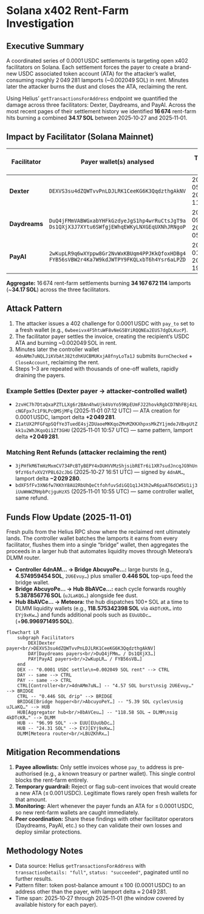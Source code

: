 # Solana x402 Rent-Farm Investigation  
  
## Executive Summary  
  
A coordinated series of 0.0001 USDC settlements is targeting open x402 facilitators on Solana. Each settlement forces the payer to create a brand-new USDC associated token account (ATA) for the attacker’s wallet, consuming roughly 2 049 281 lamports (~0.002049 SOL) in rent. Minutes later the attacker burns the dust and closes the ATA, reclaiming the rent.  
  
Using Helius’ `getTransactionsForAddress` endpoint we quantified the damage across three facilitators: Dexter, Daydreams, and PayAI. Across the most recent pages of their settlement history we identified **16 674** rent-farm hits burning a combined **34.17 SOL** between 2025‑10‑27 and 2025‑11‑01.  
  
## Impact by Facilitator (Solana Mainnet)  
  
| Facilitator | Payer wallet(s) analysed | Time span (UTC) | Rent-farm settles | Lamports burned | SOL burned (≈) | Unique recipient wallets |  
|-------------|--------------------------|-----------------|-------------------|-----------------|---------------|--------------------------|  
| **Dexter** | `DEXVS3su4dZQWTvvPnLDJLRK1CeeKG6K3QqdzthgAkNV` | 2025‑10‑27 05:32:57 → 2025‑11‑01 11:51:06 | **824** | **1 688 607 544** | **1.6886** | 417 |  
| **Daydreams** | `DuQ4jFMmVABWGxabYHFkGzdyeJgS1hp4wrRuCtsJgT9a`<br>`Ds1QXjX3J7XYtu6SWfgjEWhqEWKyLNXGEqUXNhJRNgoP` | 2025‑10‑27 09:09:12 → 2025‑11‑01 05:34:59 | **4 927** | **10 096 808 487** | **10.0968** | 3 194 |  
| **PayAI** | `2wKupLR9q6wXYppw8Gr2NvWxKBUqm4PPJKkQfoxHDBg4`<br>`FYB56sVBW2r4Ka7W9kdJWTPY9FKQLxbT6h4Ysr6aLPZD` | 2025‑10‑27 01:02:20 → 2025‑10‑29 19:41:04 | **10 923** | **22 382 257 083** | **22.3823** | 8 996 |  
  
**Aggregate:** 16 674 rent-farm settlements burning **34 167 672 114** lamports (~**34.17 SOL**) across the three facilitators.  
  
## Attack Pattern  
  
1. The attacker issues a 402 challenge for 0.0001 USDC with `pay_to` set to a fresh wallet (e.g., `6wbeeivx4F5htuWF8vNeG5BYiRQQNEa2EUS7dgDLKucP`).  
2. The facilitator payer settles the invoice, creating the recipient’s USDC ATA and burning ~0.002049 SOL in rent.  
3. Minutes later the controller wallet `4dnAMm7uNQLJiKVbAtJ82tdhKUCBMUKxjA8fnyLoTa1J` submits `BurnChecked` + `CloseAccount`, reclaiming the rent.  
4. Steps 1–3 are repeated with thousands of one-off wallets, rapidly draining the payers.  
  
### Example Settles (Dexter payer → attacker-controlled wallet)  
  
- `2zvHC7h7DtaQxaPZTLLXg6r2BAn4hwUjk4VoYo59KpEUmFJ22hovkRgbCD7NhFBj4zLcNGFpx7c1F9LPcQMSjMFq` (2025‑11‑01 07:12 UTC) — ATA creation for 0.0001 USDC, lamport delta **+2 049 281**.  
- `Z1atUX2PFGFqpSQfYe3TuedE4sjZDUaoeMKKqoZMnMZKKXhpxsMkZY1jmdeJVBxpUtZkk1u2WhJKqoQi1Zf3GHU` (2025‑11‑01 10:57 UTC) — same pattern, lamport delta **+2 049 281**.  
  
### Matching Rent Refunds (attacker reclaiming the rent)  
  
- `3jPHfkM6TmHzMxmCV734PcBTyBEPY4xDUHVVMzShjsibRETr6i1XR7sudJncqJG9hUn9fzY6sfvXV2YP8L62cJbG` (2025‑10‑27 16:51 UTC) — signed by `4dnAM…`, lamport delta **−2 029 280**.  
- `bdXF5fFv3XN6fw7KKhY8AU2RbUhQeCtfohfuvSdiGQ1q1J43h2wR6paAT6dCW5U1ij3iUuWmWZRHpbPcjguHzXS` (2025‑11‑01 10:55 UTC) — same controller wallet, same refund.  
  
## Funds Flow Update (2025‑11‑01)  
  
Fresh pulls from the Helius RPC show where the reclaimed rent ultimately lands. The controller wallet batches the lamports it earns from every facilitator, flushes them into a single “bridge” wallet, then aggregates the proceeds in a larger hub that automates liquidity moves through Meteora’s DLMM router.  
  
- **Controller 4dnAM… → Bridge AbcuyoPe…:** large bursts (e.g., **4.574959454 SOL**, `2U6Evuy…`) plus smaller **0.446 SOL** top-ups feed the bridge wallet.  
- **Bridge AbcuyoPe… → Hub 8bAVCe…:** each cycle forwards roughly **5.387856776 SOL** (`uJLaKQG…`) alongside fee dust.  
- **Hub 8bAVCe… → Meteora:** the hub dispatches 100+ SOL at a time to DLMM liquidity wallets (e.g., **118.575342398 SOL** via `4kDTcKR…` into `EYj9xKw…`) and funds additional pools such as `EUuUbDc…` (+**96.996971495 SOL**).  
  
```mermaid
flowchart LR
    subgraph Facilitators
        DEX[Dexter payer<br/>DEXVS3su4dZQWTvvPnLDJLRK1CeeKG6K3QqdzthgAkNV]
        DAY[Daydreams payers<br/>DuQ4jFMm… / Ds1QXjX3…]
        PAY[PayAI payers<br/>2wKupLR… / FYB56sVB…]
    end
    DEX -- "0.0001 USDC settle\n≈0.002049 SOL rent" --> CTRL
    DAY -- same --> CTRL
    PAY -- same --> CTRL
    CTRL[Controller<br/>4dnAMm7uN…] -- "4.57 SOL burst\nsig 2U6Evuy…" --> BRIDGE
    CTRL -- "0.446 SOL drip" --> BRIDGE
    BRIDGE[Bridge hopper<br/>AbcuyoPeY…] -- "5.39 SOL cycles\nsig uJLaKQ…" --> HUB
    HUB[Aggregator hub<br/>8bAVCeu…] -- "118.58 SOL → DLMM\nsig 4kDTcKR…" --> DLMM
    HUB -- "96.99 SOL" --> EUU[EUuUbDc…]
    HUB -- "24.31 SOL" --> EYJ[EYj9xKw…]
    DLMM[Meteora router<br/>LBUZKhRx…]
```
  
## Mitigation Recommendations  
  
1. **Payee allowlists:** Only settle invoices whose `pay_to` address is pre-authorised (e.g., a known treasury or partner wallet). This single control blocks the rent-farm entirely.  
2. **Temporary guardrail:** Reject or flag sub-cent invoices that would create a new ATA (≤ 0.001 USDC). Legitimate flows rarely open fresh wallets for that amount.  
3. **Monitoring:** Alert whenever the payer funds an ATA for ≤ 0.0001 USDC, so new rent-farm wallets are caught immediately.  
4. **Peer coordination:** Share these findings with other facilitator operators (Daydreams, PayAI, etc.) so they can validate their own losses and deploy similar protections.  
  
## Methodology Notes  
  
- Data source: Helius `getTransactionsForAddress` with `transactionDetails: "full"`, `status: "succeeded"`, paginated until no further results.  
- Pattern filter: token post-balance amount ≤ 100 (0.0001 USDC) to an address other than the payer, with lamport delta ≈ 2 049 281.  
- Time span: 2025‑10‑27 through 2025‑11‑01 (the window covered by available history for each payer).  
